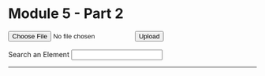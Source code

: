 <html>
<head>
    <title>CUNY DATA608/2 - Zachary Herold </title>
    <link rel="stylesheet" href="css/bootstrap.min.css">
</head>
<body>
    <style type="text/css">
        td { 
            padding: 0px;
            border: 1px solid green;
        }
        table { 
            border-spacing: 2px;
            border-collapse: separate;
        }
    </style>   
</body>
<body>
<script type="text/javascript">

    function Upload() {
        var fileUpload = document.getElementById("fileUpload");
        var regex = /^([a-zA-Z0-9\s_\\.\-:])+(.csv|.txt)$/;
        if (regex.test(fileUpload.value.toLowerCase())) {
            if (typeof (FileReader) != "undefined") {
                var reader = new FileReader();
                reader.onload = function (e) {
                    var table = document.createElement("table");
                    table.setAttribute("class", "table.upload");
                    //table.className="tbl";
                    var rows = e.target.result.split("\n");
                    for (var i = 0; i < rows.length; i++) {
                        var cells = rows[i].split(",");
                        if (cells.length > 1) {
                            var row = table.insertRow(-1);
                            for (var j = 0; j < cells.length; j++) {
                                var cell = row.insertCell(-1);
                                cell.innerHTML = cells[j];
                            }
                        }
                    }
                    var dvCSV = document.getElementById("dvCSV");
                    dvCSV.innerHTML = "";
                    dvCSV.appendChild(table);
                }
                reader.readAsText(fileUpload.files[0]);
            } else {
                alert("This browser does not support HTML5.");
            }
        } else {
            alert("Please upload a valid CSV file.");
        }
    }
    // from https://www.aspsnippets.com/Articles/Import-CSV-File-to-HTML-Table-using-JavaScript.aspx

    function searchTable() {
        var input, filter, found, table, tr, td, i, j;
        input = document.getElementById("myInput");
        filter = input.value.toUpperCase();
        table = document.getElementById("dvCSV");
        tr = table.getElementsByTagName("tr");
        for (i = 0; i < tr.length; i++) {
            td = tr[i].getElementsByTagName("td");
            for (j = 0; j < td.length; j++) {
                if (td[j].innerHTML.toUpperCase().indexOf(filter) > -1) {
                    found = true;
                }
            }
            if (found) {
                tr[i].style.display = "";
                found = false;
            } else {
                tr[i].style.display = "none";
            }
        }
    }
    //from https://stackoverflow.com/questions/9127498/how-to-perform-a-real-time-search-and-filter-on-a-html-table
    //solution by Tarik
</script>

<h1> Module 5 - Part 2</h1>
<input type="file" id="fileUpload" />
<input type="button" id="upload" value="Upload" onclick="Upload()" />
<br/><br/>
<label for="myInput">Search an Element</label>
<input id='myInput' onkeyup='searchTable()' type='text'>
<br/>
<hr />
<div id="dvCSV">
</div>
</body>
</html>
